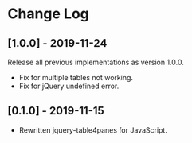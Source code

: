 # Change Log

## [1.0.0] - 2019-11-24
Release all previous implementations as version 1.0.0.

- Fix for multiple tables not working.
- Fix for jQuery undefined error.

## [0.1.0] - 2019-11-15

- Rewritten jquery-table4panes for JavaScript.

